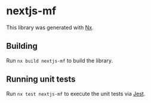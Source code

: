 # nextjs-mf

This library was generated with [Nx](https://nx.dev).

## Building

Run `nx build nextjs-mf` to build the library.

## Running unit tests

Run `nx test nextjs-mf` to execute the unit tests via [Jest](https://jestjs.io).

